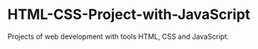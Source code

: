 # HTML-CSS-Project-with-JavaScript
Projects of web development with tools HTML, CSS and JavaScript.
